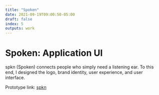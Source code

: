 ```yaml
---
title: "Spoken"
date: 2021-09-19T09:00:50-05:00
draft: false
index: 5
outputs: work
---
```


# Spoken: Application UI

spkn (Spoken) connects people who simply need a listening ear. To this end, I designed the logo, brand identity, user experience, and user interface.

Prototype link: [spkn](https://xd.adobe.com/view/98fbbff8-550b-4f88-b412-79a454103a0a/)